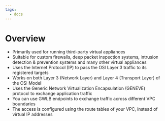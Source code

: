 ```yaml
---
tags:
  - docs
---
```


# Overview
- Primarily used for running third-party virtual appliances
- Suitable for custom firewalls, deep packet inspection systems, intrusion detection & prevention systems and many other virtual appliances
- Uses the Internet Protocol (IP) to pass the OSI Layer 3 traffic to its registered targets
- Works on both Layer 3 (Network Layer) and Layer 4 (Transport Layer) of the OSI Model
- Uses the Generic Network Virtualization Encapsulation (GENEVE) protocol to exchange application traffic
- You can use GWLB endpoints to exchange traffic across different VPC boundaries
- The access is configured using the route tables of your VPC, instead of virtual IP addresses

